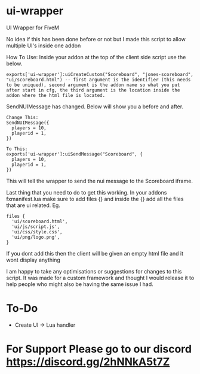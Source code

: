 # ui-wrapper
UI Wrapper for FiveM

No idea if this has been done before or not but I made this script to allow multiple UI's inside one addon


How To Use:
Inside your addon at the top of the client side script use the below.
```
exports['ui-wrapper']:uiCreateCustom("Scoreboard", "jones-scoreboard", "ui/scoreboard.html") -- first argument is the identifier (this needs to be uniqued), second argument is the addon name so what you put after start in cfg, the third argument is the location inside the addon where the html file is located.
```
SendNUIMessage has changed. Below will show you a before and after.
```
Change This:
SendNUIMessage({
  players = 10,
  playerid = 1,
})

To This:
exports['ui-wrapper']:uiSendMessage("Scoreboard", {
  players = 10,
  playerid = 1,
})
```
This will tell the wrapper to send the nui message to the Scoreboard iframe.

Last thing that you need to do to get this working. In your addons fxmanifest.lua make sure to add files {} and inside the {} add all the files that are ui related. Eg.
```
files {
  'ui/scoreboard.html',
  'ui/js/script.js',
  'ui/css/style.css',
  'ui/png/logo.png',
}
```
If you dont add this then the client will be given an empty html file and it wont display anything

I am happy to take any optimisations or suggestions for changes to this script. It was made for a custom framework and thought I would release it to help people who might also be having the same issue I had.

# To-Do
* Create UI → Lua handler

# For Support Please go to our discord https://discord.gg/2hNNkA5t7Z
